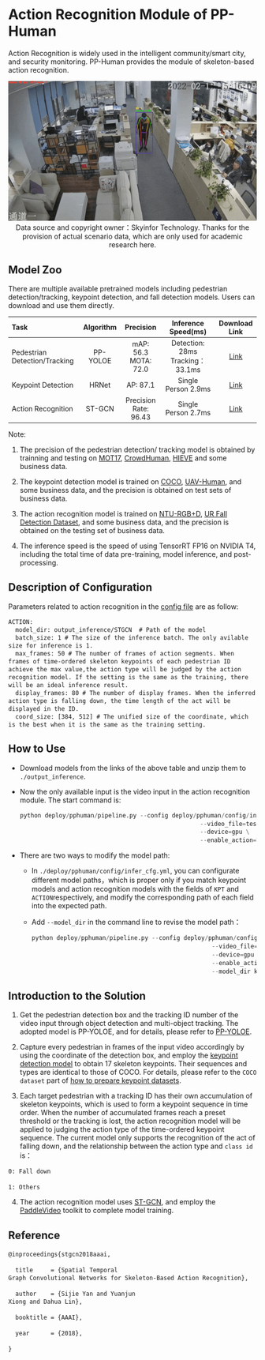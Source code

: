 # Action Recognition Module of PP-Human

Action Recognition is widely used in the intelligent community/smart city, and security monitoring. PP-Human provides the module of skeleton-based action recognition.

<div align="center">  <img src="./images/action.gif" width='1000'/> <center>Data source and copyright owner：Skyinfor
Technology. Thanks for the provision of actual scenario data, which are only
used for academic research here. </center>

</div>

## Model Zoo

There are multiple available pretrained models including pedestrian detection/tracking, keypoint detection, and fall detection models. Users can download and use them directly.

| Task                          | Algorithm | Precision                 | Inference Speed(ms)                 | Download Link                                                                             |
|:----------------------------- |:---------:|:-------------------------:|:-----------------------------------:|:-----------------------------------------------------------------------------------------:|
| Pedestrian Detection/Tracking | PP-YOLOE  | mAP: 56.3 <br> MOTA: 72.0 | Detection: 28ms <br>Tracking：33.1ms | [Link](https://bj.bcebos.com/v1/paddledet/models/pipeline/mot_ppyoloe_l_36e_pipeline.zip) |
| Keypoint Detection            | HRNet     | AP: 87.1                  | Single Person 2.9ms                 | [Link](https://bj.bcebos.com/v1/paddledet/models/pipeline/dark_hrnet_w32_256x192.zip)     |
| Action Recognition            | ST-GCN    | Precision Rate: 96.43     | Single Person 2.7ms                 | [Link](https://bj.bcebos.com/v1/paddledet/models/pipeline/STGCN.zip)                      |

Note:

1. The precision of the pedestrian detection/ tracking model is obtained by trainning and testing on [MOT17](https://motchallenge.net/), [CrowdHuman](http://www.crowdhuman.org/), [HIEVE](http://humaninevents.org/) and some business data.

2. The keypoint detection model is trained on [COCO](https://cocodataset.org/), [UAV-Human](https://github.com/SUTDCV/UAV-Human), and some business data, and the precision is obtained on test sets of business data.

3. The action recognition model is trained on [NTU-RGB+D](https://rose1.ntu.edu.sg/dataset/actionRecognition/), [UR Fall Detection Dataset](http://fenix.univ.rzeszow.pl/~mkepski/ds/uf.html), and some business data, and the precision is obtained on the testing set of business data.

4. The inference speed is the speed of using TensorRT FP16 on NVIDIA T4, including the total time of data pre-training, model inference, and post-processing.

## Description of Configuration

Parameters related to action recognition in the [config file](../config/infer_cfg.yml) are as follow:

```
ACTION:
  model_dir: output_inference/STGCN  # Path of the model
  batch_size: 1 # The size of the inference batch. The only avilable size for inference is 1.
  max_frames: 50 # The number of frames of action segments. When frames of time-ordered skeleton keypoints of each pedestrian ID achieve the max value,the action type will be judged by the action recognition model. If the setting is the same as the training, there will be an ideal inference result.
  display_frames: 80 # The number of display frames. When the inferred action type is falling down, the time length of the act will be displayed in the ID.
  coord_size: [384, 512] # The unified size of the coordinate, which is the best when it is the same as the training setting.
```




## How to Use

- Download models from the links of the above table and unzip them to ```./output_inference```.

- Now the only available input is the video input in the action recognition module. The start command is:

  ```python
  python deploy/pphuman/pipeline.py --config deploy/pphuman/config/infer_cfg.yml \
                                                     --video_file=test_video.mp4 \
                                                     --device=gpu \
                                                     --enable_action=True
  ```

- There are two ways to modify the model path:

  - In ```./deploy/pphuman/config/infer_cfg.yml```, you can configurate different model paths，which is proper only if you match keypoint models and action recognition models with the fields of `KPT` and `ACTION`respectively, and modify the corresponding path of each field into the expected path.

  - Add `--model_dir` in the command line to revise the model path：

    ```python
    python deploy/pphuman/pipeline.py --config deploy/pphuman/config/infer_cfg.yml \
                                                       --video_file=test_video.mp4 \
                                                       --device=gpu \
                                                       --enable_action=True \
                                                       --model_dir kpt=./dark_hrnet_w32_256x192 action=./STGCN
    ```

## Introduction to the Solution

1. Get the pedestrian detection box and the tracking ID number of the video input through object detection and multi-object tracking. The adopted model is PP-YOLOE, and for details, please refer to [PP-YOLOE](../../../configs/ppyoloe).

2. Capture every pedestrian in frames of the input video accordingly by using the coordinate of the detection box, and employ the [keypoint detection model](../../../configs/keypoint/hrnet/dark_hrnet_w32_256x192.yml)
   to obtain 17 skeleton keypoints. Their sequences and types are identical to
   those of COCO. For details, please refer to the `COCO dataset` part of [how to
   prepare keypoint datasets](../../../docs/tutorials/PrepareKeypointDataSet_cn.md).

3. Each target pedestrian with a tracking ID has their own accumulation of skeleton keypoints, which is used to form a keypoint sequence in time order. When the number of accumulated frames reach a preset threshold or the tracking is lost, the action recognition model will be applied to judging the action type of the time-ordered keypoint sequence. The current model only supports the recognition of the act of falling down, and the relationship between the action type and `class id` is：

```
0: Fall down

1: Others
```

4. The action recognition model uses [ST-GCN](https://arxiv.org/abs/1801.07455), and employ the [PaddleVideo](https://github.com/PaddlePaddle/PaddleVideo/blob/develop/docs/zh-CN/model_zoo/recognition/stgcn.md) toolkit to complete model training.

## Reference

```
@inproceedings{stgcn2018aaai,

  title     = {Spatial Temporal
Graph Convolutional Networks for Skeleton-Based Action Recognition},

  author    = {Sijie Yan and Yuanjun
Xiong and Dahua Lin},

  booktitle = {AAAI},

  year      = {2018},

}
```
